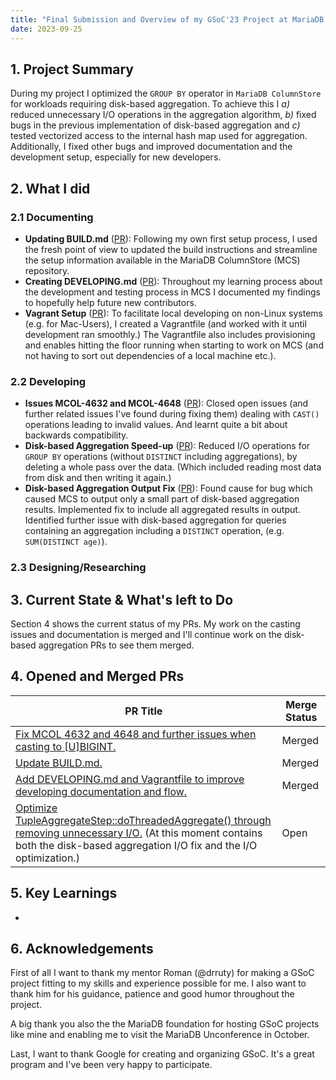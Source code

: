 ```yaml
---
title: "Final Submission and Overview of my GSoC'23 Project at MariaDB ColumnStore"
date: 2023-09-25
---
```


## 1. Project Summary
During my project I optimized the `GROUP BY` operator in `MariaDB ColumnStore` for workloads requiring disk-based aggregation. To achieve this I *a)* reduced unnecessary I/O operations in the aggregation algorithm, *b)* fixed bugs in the previous implementation of disk-based aggregation and *c)* tested vectorized access to the internal hash map used for aggregation.
Additionally, I fixed other bugs and improved documentation and the development setup, especially for new developers.

## 2. What I did

### 2.1 Documenting

- **Updating BUILD.md** ([PR](https://github.com/mariadb-corporation/mariadb-columnstore-engine/pull/2875/files)): Following my own first setup process, I used the fresh point of view to updated the build instructions and streamline the setup information available in the MariaDB ColumnStore (MCS) repository.
- **Creating DEVELOPING.md** ([PR](https://github.com/mariadb-corporation/mariadb-columnstore-engine/pull/2955)): Throughout my learning process about the development and testing process in MCS I documented my findings to hopefully help future new contributors.
- **Vagrant Setup** ([PR](https://github.com/mariadb-corporation/mariadb-columnstore-engine/pull/2955)): To facilitate local developing on non-Linux systems (e.g. for Mac-Users), I created a Vagrantfile (and worked with it until development ran smoothly.) The Vagrantfile also includes provisioning and enables hitting the floor running when starting to work on MCS (and not having to sort out dependencies of a local machine etc.).

### 2.2 Developing

- **Issues MCOL-4632 and MCOL-4648** ([PR](https://github.com/mariadb-corporation/mariadb-columnstore-engine/pull/2874)): Closed open issues (and further related issues I've found during fixing them) dealing with `CAST()` operations leading to invalid values. And learnt quite a bit about backwards compatibility. 
- **Disk-based Aggregation Speed-up** ([PR](https://github.com/mariadb-corporation/mariadb-columnstore-engine/pull/2957/files)): Reduced I/O operations for `GROUP BY` operations (without `DISTINCT` including aggregations), by deleting a whole pass over the data. (Which included reading most data from disk and then writing it again.)
- **Disk-based Aggregation Output Fix** ([PR](https://github.com/mariadb-corporation/mariadb-columnstore-engine/pull/2957/files)): Found cause for bug which caused MCS to output only a small part of disk-based aggregation results. Implemented fix to include all aggregated results in output. Identified further issue with disk-based aggregation for queries containing an aggregation including a `DISTINCT` operation, (e.g. `SUM(DISTINCT age)`). 

### 2.3 Designing/Researching


## 3. Current State & What's left to Do
Section 4 shows the current status of my PRs. My work on the casting issues and documentation is merged and I'll continue work on the disk-based aggregation PRs to see them merged.

## 4. Opened and Merged PRs

| PR Title  | Merge Status |
| -------- | ------- |
| [Fix MCOL 4632 and 4648 and further issues when casting to [U]BIGINT.](https://github.com/mariadb-corporation/mariadb-columnstore-engine/pull/2874)  |  Merged  |
| [Update BUILD.md.](https://github.com/mariadb-corporation/mariadb-columnstore-engine/pull/2875) | Merged     |
| [Add DEVELOPING.md and Vagrantfile to improve developing documentation and flow.](https://github.com/mariadb-corporation/mariadb-columnstore-engine/pull/2955)    | Merged    |
| [Optimize TupleAggregateStep::doThreadedAggregate() through removing unnecessary I/O.](https://github.com/mariadb-corporation/mariadb-columnstore-engine/pull/2957/files) (At this moment contains both the disk-based aggregation I/O fix and the I/O optimization.)|   Open       |


## 5. Key Learnings
- 

## 6. Acknowledgements

First of all  I want to thank my mentor Roman (@drruty) for making a GSoC project fitting to my skills and experience possible for me. I also want to thank him for his guidance, patience and good humor throughout the project. 

A big thank you also the the MariaDB foundation for hosting GSoC projects like mine and enabling me to visit the MariaDB Unconference in October.

Last, I want to thank Google for creating and organizing GSoC. It's a great program and I've been very happy to participate. 